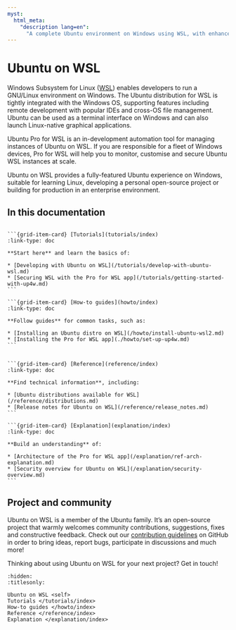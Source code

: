 ```yaml
---
myst:
  html_meta:
    "description lang=en":
      "A complete Ubuntu environment on Windows using WSL, with enhanced security rovided by Ubuntu Pro for WSL."
---
```


# Ubuntu on WSL

Windows Subsystem for Linux ([WSL](https://ubuntu.com/desktop/wsl)) enables
developers to run a GNU/Linux environment on Windows. The Ubuntu distribution
for WSL is tightly integrated with the Windows OS, supporting features
including remote development with popular IDEs and cross-OS file management.
Ubuntu can be used as a terminal interface on Windows and can also
launch Linux-native graphical applications.

Ubuntu Pro for WSL is an in-development automation tool for managing
instances of Ubuntu on WSL. If you are responsible for a fleet of Windows
devices, Pro for WSL will help you to monitor, customise and secure Ubuntu WSL
instances at scale.

Ubuntu on WSL provides a fully-featured Ubuntu experience on Windows, suitable
for learning Linux, developing a personal open-source project or building for
production in an enterprise environment.

## In this documentation

````{grid} 1 1 2 2

```{grid-item-card} [Tutorials](tutorials/index)
:link-type: doc

**Start here** and learn the basics of:

* [Developing with Ubuntu on WSL](/tutorials/develop-with-ubuntu-wsl.md)
* [Securing WSL with the Pro for WSL app](/tutorials/getting-started-with-up4w.md)
```

```{grid-item-card} [How-to guides](howto/index)
:link-type: doc

**Follow guides** for common tasks, such as:

* [Installing an Ubuntu distro on WSL](/howto/install-ubuntu-wsl2.md)
* [Installing the Pro for WSL app](./howto/set-up-up4w.md)
```

````

````{grid} 1 1 2 2

```{grid-item-card} [Reference](reference/index)
:link-type: doc

**Find technical information**, including:

* [Ubuntu distributions available for WSL](/reference/distributions.md)
* [Release notes for Ubuntu on WSL](/reference/release_notes.md)
```

```{grid-item-card} [Explanation](explanation/index)
:link-type: doc

**Build an understanding** of:

* [Architecture of the Pro for WSL app](/explanation/ref-arch-explanation.md)
* [Security overview for Ubuntu on WSL](/explanation/security-overview.md)
```

````

## Project and community

Ubuntu on WSL is a member of the Ubuntu family. It’s an open-source project
that warmly welcomes community contributions, suggestions, fixes and
constructive feedback. Check out our [contribution
guidelines](/howto/contributing)
on GitHub in order to bring ideas, report bugs, participate in discussions and
much more!

Thinking about using Ubuntu on WSL for your next project? Get in touch!

```{toctree}
:hidden:
:titlesonly:

Ubuntu on WSL <self>
Tutorials </tutorials/index>
How-to guides </howto/index>
Reference </reference/index>
Explanation </explanation/index>
```

